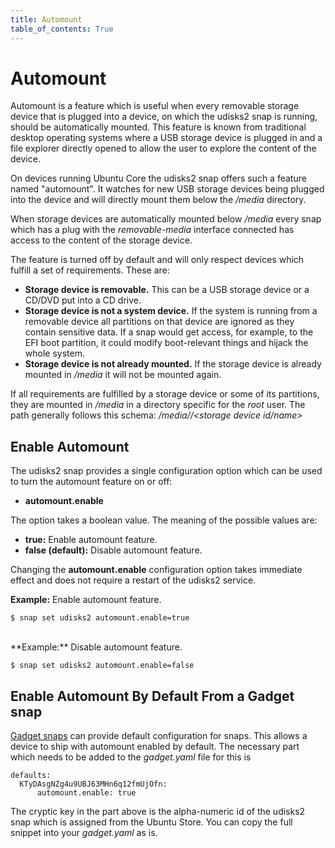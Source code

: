 ```yaml
---
title: Automount
table_of_contents: True
---
```


# Automount

Automount is a feature which is useful when every removable storage device that
is plugged into a device, on which the udisks2 snap is running, should be
automatically mounted. This feature is known from traditional desktop operating
systems where a USB storage device is plugged in and a file explorer directly
opened to allow the user to explore the content of the device.

On devices running Ubuntu Core the udisks2 snap offers such a feature named
"automount". It watches for new USB storage devices being plugged into the
device and will directly mount them below the */media* directory.

When storage devices are automatically mounted below */media* every snap which
has a plug with the *removable-media* interface connected has access to the
content of the storage device.

The feature is turned off by default and will only respect devices which fulfill
a set of requirements. These are:

 * **Storage device is removable.** This can be a USB storage device or a CD/DVD put
   into a CD drive.
 * **Storage device is not a system device.** If the system is running from a
   removable device all partitions on that device are ignored as they contain
   sensitive data. If a snap would get access, for example, to the EFI boot
   partition, it could modify boot-relevant things and hijack the whole system.
 * **Storage device is not already mounted.** If the storage device is already
   mounted in */media* it will not be mounted again.

If all requirements are fulfilled by a storage device or some of its partitions,
they are mounted in */media* in a directory specific for the *root* user. The path
generally follows this schema: */media/<user>/<storage device id/name>*

## Enable Automount

The udisks2 snap provides a single configuration option which can be used to turn
the automount feature on or off:

 * **automount.enable**

The option takes a boolean value. The meaning of the possible values are:

 * **true:** Enable automount feature.
 * **false (default):** Disable automount feature.

Changing the **automount.enable** configuration option takes immediate effect
and does not require a restart of the udisks2 service.

**Example:** Enable automount feature.

```
$ snap set udisks2 automount.enable=true
```

<br/>
**Example:** Disable automount feature.

```
$ snap set udisks2 automount.enable=false
```

## Enable Automount By Default From a Gadget snap

[Gadget snaps](https://docs.ubuntu.com/core/en/reference/gadget) can provide
default configuration for snaps. This allows a device to ship with automount
enabled by default. The necessary part which needs to be added to the
*gadget.yaml* file for this is

```
defaults:
  KTyDAsgNZg4u9UBJ63MHn6q12fmUjOfn:
      automount.enable: true
```

The cryptic key in the part above is the alpha-numeric id of the udisks2 snap
which is assigned from the Ubuntu Store. You can copy the full snippet into
your *gadget.yaml* as is.
